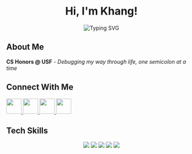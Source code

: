 # <div align="center">Hi, I'm Khang! </div>
<div align="center">
  <img src="https://readme-typing-svg.herokuapp.com?font=Fira+Code&weight=600&size=28&pause=1000&color=00D4FF&center=true&vCenter=true&random=false&width=600&lines=Full+Stack+Developer+%F0%9F%9A%80;Software+Engineer+%F0%9F%92%BB;Cloud+%26+DevOps+Architecture+%F0%9F%94%A7" alt="Typing SVG" />
</div>


## About Me
**CS Honors @ USF** - *Debugging my way through life, one semicolon at a time* 

## Connect With Me   <!-- LinkedIn -->
  <a href="https://www.linkedin.com/in/tuankhangphan/" target="_blank">
    <img src="https://cdn.jsdelivr.net/gh/devicons/devicon/icons/linkedin/linkedin-original.svg" width="40" height="40"/>
  </a>

  <!-- Facebook -->
  <a href="https://www.facebook.com/profile.php?id=100078998434458" target="_blank">
    <img src="https://cdn.jsdelivr.net/gh/devicons/devicon/icons/facebook/facebook-original.svg" width="40" height="40"/>
  </a>

  <!-- LeetCode -->
  <a href="https://leetcode.com/u/KHcqTUn9ld/" target="_blank">
    <img src="https://upload.wikimedia.org/wikipedia/commons/1/19/LeetCode_logo_black.png" width="40" height="40"/>
  </a>

  <!-- Gmail -->
  <a href="mailto:2006tuankhang@gmail.com" target="_blank">
    <img src="https://cdn.jsdelivr.net/gh/devicons/devicon/icons/google/google-original.svg" width="40" height="40"/>
  </a>

## Tech Skills
<div align="center">
  <img src="https://skillicons.dev/icons?i=js,ts,python,java,cpp,go,c,html,css&theme=dark&perline=9" />
  <img src="https://skillicons.dev/icons?i=react,nextjs,redux,tailwind,vite&theme=dark" />
  <img src="https://skillicons.dev/icons?i=nodejs,express,django,fastapi,flask,spring,dotnet&theme=dark" />
  <img src="https://skillicons.dev/icons?i=mongodb,postgresql,redis,firebase,supabase&theme=dark" />
  <img src="https://skillicons.dev/icons?i=aws,gcp,docker,kubernetes,githubactions&theme=dark" />
</div>

